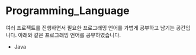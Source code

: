 # Programming_Language

여러 프로젝트를 진행하면서 필요한 프로그래밍 언어를 가볍게 공부하고 남기는 공간입니다.
아래와 같은 프로그래밍 언어를 공부하였습니다.

- Java